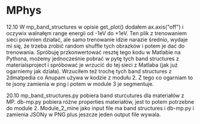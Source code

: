 # MPhys

12.10
W mp_band_structures w opisie get_plot() dodałem ax.axis("off") i oczywix walnałęm range energii od -1eV do +1eV.
Ten plik z trenowaniem sieci powinien działać, ale samo trenowanie idzie narazie średnio, wydaje mi się, że trzeba zrobić random shuffle tych obrazków i potem je dać do trenowania.
Spróbuję przkonwertować resztę tego kodu w Matlabie na Pythona, możemy jednocześnie pobrać w pytę tych band structures z materialsproject i spróbować je wrzucić do tej sieci z Matlaba (jak już ogarniemy jak działa).
Wrzuciłem też trochę tych band structures z 2dmatpedia co Anupam używa w kodzie z modułu 2. Z tego co ogarniam to te jsony zamienia w png i potem w module 3 je segmentuje.

20.10
mp_band_structures.py pobiera band sturcutures dla materiałów z MP.
db-mp.py pobiera różne properties materiałów, jest to potem potrzebne do module 2.
Module_2_mine jako input file ma band structures i db-mp.py i zamienia JSONy w PNG plus jeszcze jeden output file wywala.
